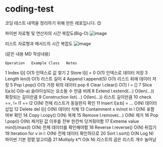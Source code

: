 ﻿# coding-test

코딩 테스트 내역을 정리하기 위해 만든 레포입니다. 😊

파이썬 자료형 및 연산자의 시간 복잡도(Big-O)
![image](https://user-images.githubusercontent.com/71251120/184471609-aeb62965-7157-4d13-bdc2-284517285920.png)

리스트 자료형과 메서드의 시간 복잡도
![image](https://user-images.githubusercontent.com/71251120/184471621-65f4ea6d-06ab-4bb8-8611-709def8024bb.png)

(같은 내용 MD 작성내용)

 	Operation	Example	Class	Notes
1	Index	l[i]	O(1)	인덱스로 값 찾기
2	Store	l[i] = 0	O(1)	인덱스로 데이터 저장
3	Length	len(l)	O(1)	리스트 길이
4	Append	l.append(5)	O(1)	리스드 뒤에 데이터 저장
5	Pop	l.pop()	O(1)	가장 뒤의 데이터 pop
6	Clear	l.clear()	O(1)	l = []
7	Slice	l[a:b]	O(b-a)	슬라이싱되는 요소들 수 만큼 비례
8	Extend	l.extend(...)	O(len(...))	확장되는 길이만큼
9	Construction	list(...)	O(len(...))	리스트 길이만큼
10	check ==, !=	l1 == l2	O(N)	전체 리스트가 동일한지 확인
11	Insert	l[a:b] = ...	O(N)	데이터 삽입
12	Delete	del l[i]	O(N)	데이터 삭제
13	Containment	x in/not in l	O(N)	포함 여부 확인
14	Copy	l.copy()	O(N)	복제
15	Remove	l.remove(...)	O(N)	제거
16	Pop	l.pop(i)	O(N)	제거된 값 이후를 전부 한칸씩 당겨줘야함
17	Extreme value	min(l)/max(l)	O(N)	전체 데이터를 확인해야함
18	Reverse	l.reverse()	O(N)	뒤집기
19	Iteration	for v in l:	O(N)	전체 데이터 확인하므로
20	Sort	l.sort()	O(N Log N)	파이썬 기본 정렬 알고리즘
21	Multiply	k*l	O(k N)	리스트의 곱은 리스트 개수 늘어남
